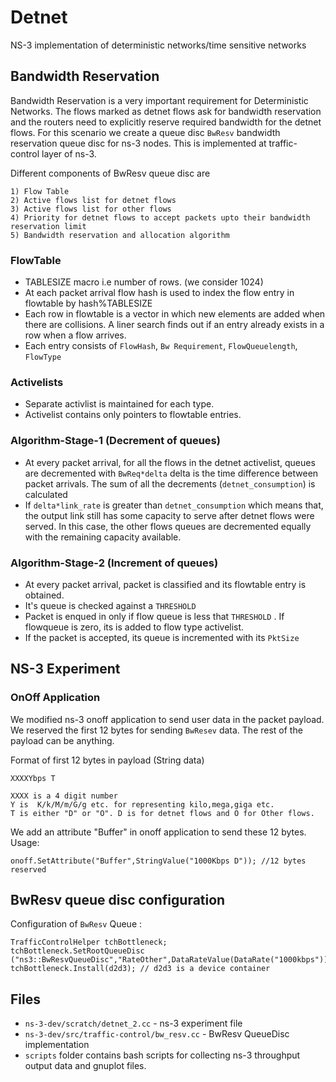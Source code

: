 # Detnet
NS-3 implementation of deterministic networks/time sensitive networks

## Bandwidth Reservation
Bandwidth Reservation is a very important requirement for Deterministic Networks. The flows marked as detnet flows ask for bandwidth reservation and the routers need to explicitly reserve required bandwidth for the detnet flows. For this scenario we create a queue disc `BwResv` bandwidth reservation queue disc for ns-3 nodes. This is implemented at traffic-control layer of ns-3.

Different components of BwResv queue disc are

```
1) Flow Table
2) Active flows list for detnet flows
3) Active flows list for other flows
4) Priority for detnet flows to accept packets upto their bandwidth reservation limit
5) Bandwidth reservation and allocation algorithm

```

### FlowTable
* TABLESIZE macro i.e number of rows. (we consider 1024)
* At each packet arrival flow hash is used to index the flow entry in flowtable by hash%TABLESIZE
* Each row in flowtable is a vector in which new elements are added when there are collisions. A liner search finds out if an entry already exists in a row when a flow arrives.
* Each entry consists of `FlowHash`, `Bw Requirement`, `FlowQueuelength`, `FlowType`

### Activelists
* Separate activlist is maintained for each type.
* Activelist contains only pointers to flowtable entries.

### Algorithm-Stage-1 (Decrement of queues)
* At every packet arrival, for all the flows in the detnet activelist, queues are decremented with `BwReq*delta` delta is the time difference between packet arrivals. The sum of all the decrements (`detnet_consumption`) is calculated
* If `delta*link_rate` is greater than `detnet_consumption` which means that, the output link still has some capacity to serve after detnet flows were served. In this case, the other flows queues are decremented equally with the remaining capacity available.

### Algorithm-Stage-2 (Increment of queues)
* At every packet arrival, packet is classified and its flowtable entry is obtained.
* It's queue is checked against a `THRESHOLD`
* Packet is enqued in only if flow queue is less that `THRESHOLD` . If flowqueue is zero, its is added to flow type activelist.
* If the packet is accepted, its queue is incremented with its `PktSize`

## NS-3 Experiment

### OnOff Application
We modified ns-3 onoff application to send user data in the packet payload. We reserved the first 12 bytes for sending `BwResev` data. The rest of the payload can be anything.

Format of first 12 bytes in payload (String data)
```
XXXXYbps T

XXXX is a 4 digit number
Y is  K/k/M/m/G/g etc. for representing kilo,mega,giga etc.
T is either "D" or "O". D is for detnet flows and O for Other flows.

```

We add an attribute "Buffer" in onoff application to send these 12 bytes.
Usage:
```
onoff.SetAttribute("Buffer",StringValue("1000Kbps D")); //12 bytes reserved
```

## BwResv queue disc configuration
Configuration of `BwResv` Queue :
```
TrafficControlHelper tchBottleneck;
tchBottleneck.SetRootQueueDisc ("ns3::BwResvQueueDisc","RateOther",DataRateValue(DataRate("1000kbps")),"RateDetnet",DataRateValue(DataRate("10000kbps")));
tchBottleneck.Install(d2d3); // d2d3 is a device container
```
## Files
* `ns-3-dev/scratch/detnet_2.cc` - ns-3 experiment file
* `ns-3-dev/src/traffic-control/bw_resv.cc` - BwResv QueueDisc implementation
* `scripts` folder contains bash scripts for collecting ns-3 throughput output data and gnuplot files.
